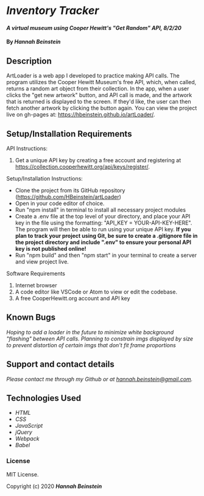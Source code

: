 # _Inventory Tracker_

#### _A virtual museum using Cooper Hewitt's "Get Random" API, 8/2/20_

#### By _**Hannah Beinstein**_

## Description
ArtLoader is a web app I developed to practice making API calls. The program utilizes the Cooper Hewitt Museum's free API, which, when called, returns a random art object from their collection. In the app, when a user clicks the "get new artwork" button, and API call is made, and the artwork that is returned is displayed to the screen. If they'd like, the user can then fetch another artwork by clicking the button again. You can view the project live on gh-pages at: https://hbeinstein.github.io/artLoader/.

## Setup/Installation Requirements

API Instructions:
1. Get a unique API key by creating a free account and registering at https://collection.cooperhewitt.org/api/keys/register/.  

Setup/Installation Instructions:
* Clone the project from its GitHub repository (https://github.com/HBeinstein/artLoader)
* Open in your code editor of choice.
* Run "npm install" in terminal to install all necessary project modules 
* Create a .env file at the top level of your directory, and place your API key in the file using the formatting: "API_KEY = YOUR-API-KEY-HERE". The program will then be able to run using your unique API key. **If you plan to track your project using Git, be sure to create a .gitignore file in the project directory and include ".env" to ensure your personal API key is not published online!**
* Run "npm build" and then "npm start" in your terminal to create a server and view project live.

Software Requirements
1. Internet browser
2. A code editor like VSCode or Atom to view or edit the codebase.
3. A free CooperHewitt.org account and API key

## Known Bugs

_Hoping to add a loader in the future to minimize white background "flashing" between API calls._
_Planning to constrain imgs displayed by size to prevent distortion of certain imgs that don't fit frame proportions_

## Support and contact details

_Please contact me through my Github or at hannah.beinstein@gmail.com._

## Technologies Used

* _HTML_
* _CSS_
* _JavaScript_
* _jQuery_
* _Webpack_
* _Babel_

### License

MIT License.

Copyright (c) 2020 **_Hannah Beinstein_**